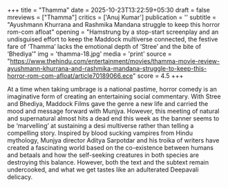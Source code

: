 +++
title = "Thamma"
date = 2025-10-23T13:22:59+05:30
draft = false
mreviews = ["Thamma"]
critics = ['Anuj Kumar']
publication = ''
subtitle = "Ayushmann Khurrana and Rashmika Mandana struggle to keep this horror rom-com afloat"
opening = "Hamstrung by a stop-start screenplay and an undisguised effort to keep the Maddock multiverse connected, the festive fare of ‘Thamma’ lacks the emotional depth of ‘Stree’ and the bite of ‘Bhediya’"
img = 'thamma-18.jpg'
media = 'print'
source = "https://www.thehindu.com/entertainment/movies/thamma-movie-review-ayushmann-khurrana-and-rashmika-mandana-struggle-to-keep-this-horror-rom-com-afloat/article70189066.ece"
score = 4.5
+++

At a time when taking umbrage is a national pastime, horror comedy is an imaginative form of creating an entertaining social commentary. With Stree and Bhediya, Maddock Films gave the genre a new life and carried the mood and message forward with Munjya. However, this meeting of natural and supernatural almost hits a dead end this week as the banner seems to be ‘marvelling’ at sustaining a desi multiverse rather than telling a compelling story. Inspired by blood sucking vampires from Hindu mythology, Munjya director Aditya Sarpotdar and his troika of writers have created a fascinating world based on the co-existence between humans and betaals and how the self-seeking creatures in both species are destroying this balance. However, both the text and the subtext remain undercooked, and what we get tastes like an adulterated Deepavali delicacy.
